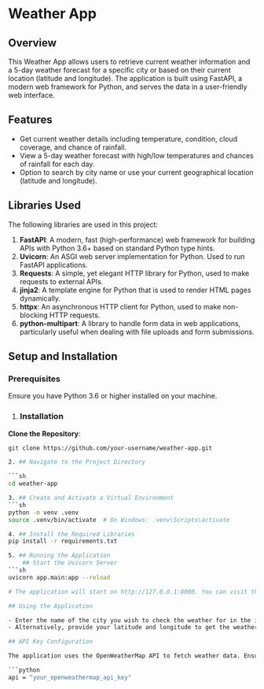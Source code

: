# Weather App

## Overview
This Weather App allows users to retrieve current weather information and a 5-day weather forecast for a specific city or based on their current location (latitude and longitude). The application is built using FastAPI, a modern web framework for Python, and serves the data in a user-friendly web interface.

## Features
- Get current weather details including temperature, condition, cloud coverage, and chance of rainfall.
- View a 5-day weather forecast with high/low temperatures and chances of rainfall for each day.
- Option to search by city name or use your current geographical location (latitude and longitude).

## Libraries Used
The following libraries are used in this project:
1. **FastAPI**: A modern, fast (high-performance) web framework for building APIs with Python 3.6+ based on standard Python type hints.
2. **Uvicorn**: An ASGI web server implementation for Python. Used to run FastAPI applications.
3. **Requests**: A simple, yet elegant HTTP library for Python, used to make requests to external APIs.
4. **jinja2**: A template engine for Python that is used to render HTML pages dynamically.
5. **httpx**: An asynchronous HTTP client for Python, used to make non-blocking HTTP requests.
6. **python-multipart**: A library to handle form data in web applications, particularly useful when dealing with file uploads and form submissions.

## Setup and Installation

### Prerequisites
Ensure you have Python 3.6 or higher installed on your machine.

1. ### Installation
**Clone the Repository**:
```sh
git clone https://github.com/your-username/weather-app.git

2. ## Navigate to the Project Directory

```sh
cd weather-app

3. ## Create and Activate a Virtual Environment
```sh
python -m venv .venv
source .venv/bin/activate  # On Windows: .venv\Scripts\activate

4. ## Install the Required Libraries
pip install -r requirements.txt

5. ## Running the Application
    ## Start the Uvicorn Server
```sh
uvicorn app.main:app --reload

# The application will start on http://127.0.0.1:8000. You can visit this URL in your web browser to use the app.

## Using the Application

- Enter the name of the city you wish to check the weather for in the input box.
- Alternatively, provide your latitude and longitude to get the weather for your current location.

## API Key Configuration

The application uses the OpenWeatherMap API to fetch weather data. Ensure you have an API key from OpenWeatherMap. Store the API key in a `secret.py` file within the `app` directory:

```python
api = "your_openweathermap_api_key"